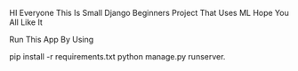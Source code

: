 HI Everyone This Is Small Django Beginners Project That Uses ML Hope You All Like It

Run This App By Using

pip install -r  requirements.txt
python manage.py runserver. 
   